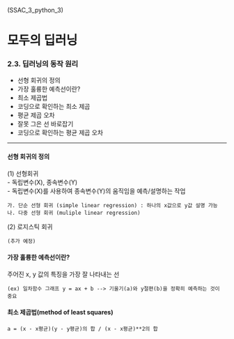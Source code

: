(SSAC_3_python_3)

모두의 딥러닝
=============


### 2.3. 딥러닝의 동작 원리
 
 * 선형 회귀의 정의
 * 가장 훌륭한 예측선이란?
 * 최소 제곱법
 * 코딩으로 확인하는 최소 제곱
 * 평균 제곱 오차
 * 잘못 그은 선 바로잡기
 * 코딩으로 확인하는 평균 제곱 오차   
   
----
   
#### 선형 회귀의 정의
(1) 선형회귀  
    - 독립변수(X), 종속변수(Y)       
    - 독립변수(X)를 사용하여 종속변수(Y)의 움직임을 예측/설명하는 작업  
    
    가. 단순 선형 회귀 (simple linear regression) : 하나의 x값으로 y값 설명 가능
    나. 다중 선형 회귀 (muliple linear regression)  
    
(2) 로지스틱 회귀

    (추가 예정)

#### 가장 훌륭한 예측선이란? 
 주어진 x, y 값의 특징을 가장 잘 나타내는 선  
    
    (ex) 일차함수 그래프 y = ax + b --> 기울기(a)와 y절편(b)을 정확히 예측하는 것이 중요   
 
 
 
#### 최소 제곱법(method of least squares)   
    a = (x - x평균)(y - y평균)의 합 / (x - x평균)**2의 합
